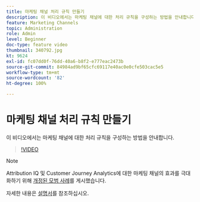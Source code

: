 ```yaml
---
title: 마케팅 채널 처리 규칙 만들기
description: 이 비디오에서는 마케팅 채널에 대한 처리 규칙을 구성하는 방법을 안내합니다.
feature: Marketing Channels
topic: Administration
role: Admin
level: Beginner
doc-type: feature video
thumbnail: 340792.jpg
kt: 9624
exl-id: fc07dd0f-76dd-40a6-b8f2-e777eac2473b
source-git-commit: 84984ad9bf65cfc69117e40ac0e0cfe503cac5e5
workflow-type: tm+mt
source-wordcount: '82'
ht-degree: 100%

---
```


# 마케팅 채널 처리 규칙 만들기

이 비디오에서는 마케팅 채널에 대한 처리 규칙을 구성하는 방법을 안내합니다.

>[!VIDEO](https://video.tv.adobe.com/v/340792/?quality=12&learn=on)

>[!NOTE]
>
>Attribution IQ 및 Customer Journey Analytics에 대한 마케팅 채널의 효과를 극대화하기 위해 [개정된 모범 사례](https://experienceleague.adobe.com/docs/analytics/components/marketing-channels/mchannel-best-practices.html?lang=ko)를 게시했습니다.

자세한 내용은 [설명서](https://experienceleague.adobe.com/docs/analytics/components/marketing-channels/c-rules.html?lang=ko)를 참조하십시오.
